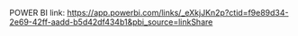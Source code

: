 POWER BI link:
https://app.powerbi.com/links/_eXkjJKn2p?ctid=f9e89d34-2e69-42ff-aadd-b5d42df434b1&pbi_source=linkShare